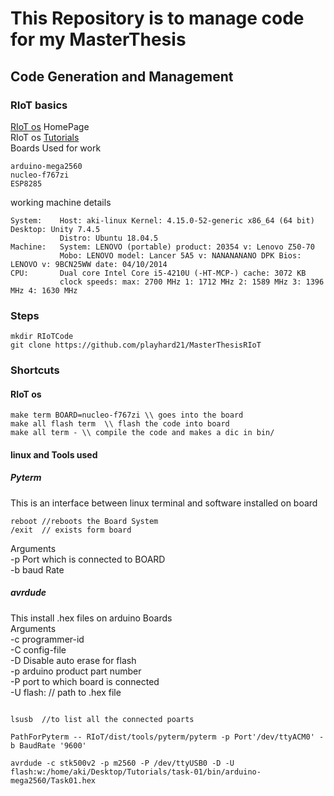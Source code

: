# This Repository is to manage code for my MasterThesis
## Code Generation and Management
### RIoT basics

[RIoT os](https://www.riot-os.org/) HomePage \
RIoT os [Tutorials](https://github.com/RIOT-OS/Tutorials/blob/master/README.md) \
Boards Used for work
```
arduino-mega2560
nucleo-f767zi
ESP8285

```
working machine details
```
System:    Host: aki-linux Kernel: 4.15.0-52-generic x86_64 (64 bit) Desktop: Unity 7.4.5
           Distro: Ubuntu 18.04.5
Machine:   System: LENOVO (portable) product: 20354 v: Lenovo Z50-70
           Mobo: LENOVO model: Lancer 5A5 v: NANANANANO DPK Bios: LENOVO v: 9BCN25WW date: 04/10/2014
CPU:       Dual core Intel Core i5-4210U (-HT-MCP-) cache: 3072 KB
           clock speeds: max: 2700 MHz 1: 1712 MHz 2: 1589 MHz 3: 1396 MHz 4: 1630 MHz
```


### Steps


```
mkdir RIoTCode
git clone https://github.com/playhard21/MasterThesisRIoT
```

### Shortcuts
#### RIoT os

```
make term BOARD=nucleo-f767zi \\ goes into the board
make all flash term  \\ flash the code into board
make all term - \\ compile the code and makes a dic in bin/

```

#### linux and Tools used
##### Pyterm
This is an interface between linux terminal and software installed on board
```
reboot //reboots the Board System
/exit  // exists form board
```
Arguments \
-p Port which is connected to BOARD\
-b baud Rate

##### avrdude
This install .hex files on arduino Boards \
Arguments\
-c programmer-id\
-C config-file \
-D Disable auto erase for flash\
-p arduino product part number \
-P port to which board is connected \
-U flash: // path to .hex file

```

lsusb  //to list all the connected poarts

PathForPyterm -- RIoT/dist/tools/pyterm/pyterm -p Port'/dev/ttyACM0' -b BaudRate '9600'

avrdude -c stk500v2 -p m2560 -P /dev/ttyUSB0 -D -U flash:w:/home/aki/Desktop/Tutorials/task-01/bin/arduino-mega2560/Task01.hex


```
